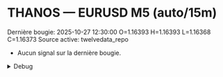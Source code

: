 # THANOS — EURUSD M5 (auto/15m)
Dernière bougie: 2025-10-27 12:30:00  O=1.16393  H=1.16393  L=1.16368  C=1.16373
Source active: twelvedata_repo

- Aucun signal sur la dernière bougie.

<details><summary>Debug</summary>

- TD_API_KEY manquant.

</details>